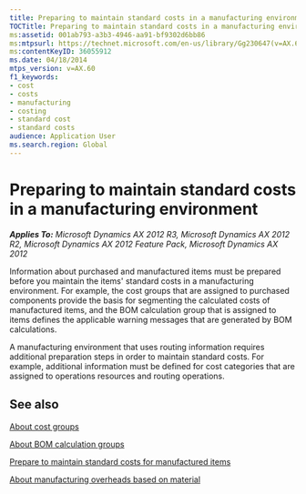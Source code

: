 ```yaml
---
title: Preparing to maintain standard costs in a manufacturing environment
TOCTitle: Preparing to maintain standard costs in a manufacturing environment
ms:assetid: 001ab793-a3b3-4946-aa91-bf9302d6bb86
ms:mtpsurl: https://technet.microsoft.com/en-us/library/Gg230647(v=AX.60)
ms:contentKeyID: 36055912
ms.date: 04/18/2014
mtps_version: v=AX.60
f1_keywords:
- cost
- costs
- manufacturing
- costing
- standard cost
- standard costs
audience: Application User
ms.search.region: Global
---
```


# Preparing to maintain standard costs in a manufacturing environment 


_**Applies To:** Microsoft Dynamics AX 2012 R3, Microsoft Dynamics AX 2012 R2, Microsoft Dynamics AX 2012 Feature Pack, Microsoft Dynamics AX 2012_

Information about purchased and manufactured items must be prepared before you maintain the items' standard costs in a manufacturing environment. For example, the cost groups that are assigned to purchased components provide the basis for segmenting the calculated costs of manufactured items, and the BOM calculation group that is assigned to items defines the applicable warning messages that are generated by BOM calculations.

A manufacturing environment that uses routing information requires additional preparation steps in order to maintain standard costs. For example, additional information must be defined for cost categories that are assigned to operations resources and routing operations.

## See also

[About cost groups](about-cost-groups.md)

[About BOM calculation groups](about-bom-calculation-groups.md)

[Prepare to maintain standard costs for manufactured items](prepare-to-maintain-standard-costs-for-manufactured-items.md)

[About manufacturing overheads based on material](about-manufacturing-overheads-based-on-material.md)

  


